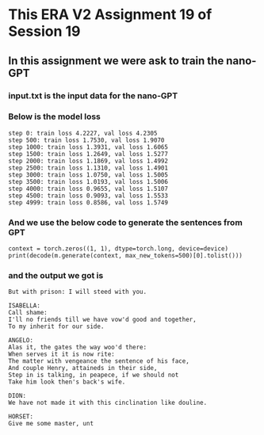 
# This ERA V2 Assignment 19 of Session 19
## In this assignment we were ask to train the nano-GPT

### input.txt is the input data for the nano-GPT

### Below is the model loss

```
step 0: train loss 4.2227, val loss 4.2305
step 500: train loss 1.7530, val loss 1.9070
step 1000: train loss 1.3931, val loss 1.6065
step 1500: train loss 1.2649, val loss 1.5277
step 2000: train loss 1.1869, val loss 1.4992
step 2500: train loss 1.1310, val loss 1.4901
step 3000: train loss 1.0750, val loss 1.5005
step 3500: train loss 1.0193, val loss 1.5006
step 4000: train loss 0.9655, val loss 1.5107
step 4500: train loss 0.9093, val loss 1.5533
step 4999: train loss 0.8586, val loss 1.5749
```

### And we use the below code to generate the sentences from GPT

```
context = torch.zeros((1, 1), dtype=torch.long, device=device)
print(decode(m.generate(context, max_new_tokens=500)[0].tolist()))
```

### and the output we got is
```
But with prison: I will steed with you.

ISABELLA:
Call shame:
I'll no friends till we have vow'd good and together,
To my inherit for our side.

ANGELO:
Alas it, the gates the way woo'd there:
When serves it it is now rite:
The matter with vengeance the sentence of his face,
And couple Henry, attaineds in their side,
Step in is talking, in peapece, if we should not
Take him look then's back's wife.

DION:
We have not made it with this cinclination like douline.

HORSET:
Give me some master, unt
```


